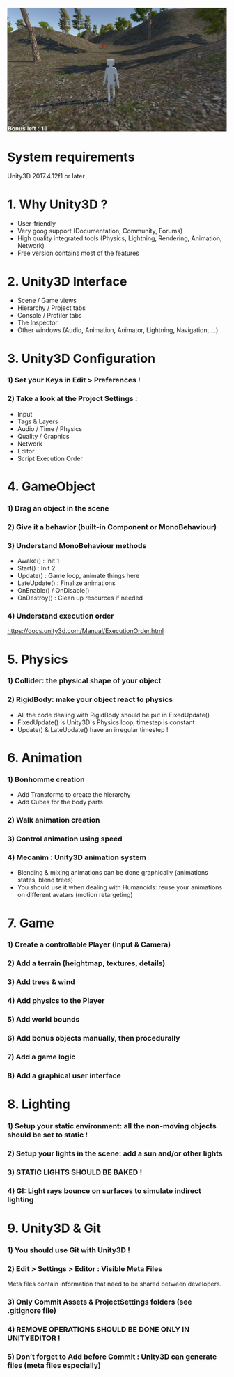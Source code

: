 ![alt text](Unity3D_Tutorial.png)


# System requirements
Unity3D 2017.4.12f1 or later


# 1. Why Unity3D ?
- User-friendly
- Very goog support (Documentation, Community, Forums)
- High quality integrated tools (Physics, Lightning, Rendering, Animation, Network)
- Free version contains most of the features


# 2. Unity3D Interface
- Scene / Game views
- Hierarchy / Project tabs
- Console / Profiler tabs
- The Inspector
- Other windows (Audio, Animation, Animator, Lightning, Navigation, ...)


# 3. Unity3D Configuration
### 1) Set your Keys in Edit > Preferences !
### 2) Take a look at the Project Settings :
- Input
- Tags & Layers
- Audio / Time / Physics
- Quality / Graphics
- Network
- Editor
- Script Execution Order


# 4. GameObject
### 1) Drag an object in the scene
### 2) Give it a behavior (built-in Component or MonoBehaviour)
### 3) Understand MonoBehaviour methods
- Awake() : Init 1
- Start() : Init 2
- Update() : Game loop, animate things here
- LateUpdate() : Finalize animations
- OnEnable() / OnDisable()
- OnDestroy() : Clean up resources if needed
### 4) Understand execution order
https://docs.unity3d.com/Manual/ExecutionOrder.html


# 5. Physics
### 1) Collider: the physical shape of your object
### 2) RigidBody: make your object react to physics
- All the code dealing with RigidBody should be put in FixedUpdate()
- FixedUpdate() is Unity3D's Physics loop, timestep is constant
- Update() & LateUpdate() have an irregular timestep !


# 6. Animation
### 1) Bonhomme creation
- Add Transforms to create the hierarchy
- Add Cubes for the body parts
### 2) Walk animation creation
### 3) Control animation using speed
### 4) Mecanim : Unity3D animation system
- Blending & mixing animations can be done graphically (animations states, blend trees)
- You should use it when dealing with Humanoids: reuse your animations on different avatars (motion retargeting)


# 7. Game
### 1) Create a controllable Player (Input & Camera)
### 2) Add a terrain (heightmap, textures, details)
### 3) Add trees & wind
### 4) Add physics to the Player
### 5) Add world bounds
### 6) Add bonus objects manually, then procedurally
### 7) Add a game logic
### 8) Add a graphical user interface


# 8. Lighting
### 1) Setup your static environment: all the non-moving objects should be set to static !
### 2) Setup your lights in the scene: add a sun and/or other lights
### 3) STATIC LIGHTS SHOULD BE BAKED !
### 4) GI: Light rays bounce on surfaces to simulate indirect lighting


# 9. Unity3D & Git
### 1) You should use Git with Unity3D !
### 2) Edit > Settings > Editor : Visible Meta Files
Meta files contain information that need to be shared between developers.
### 3) Only Commit Assets & ProjectSettings folders (see .gitignore file)
### 4) REMOVE OPERATIONS SHOULD BE DONE ONLY IN UNITYEDITOR !
### 5) Don’t forget to Add before Commit : Unity3D can generate files (meta files especially)

